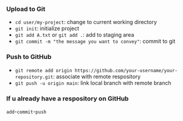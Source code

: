 ### Upload to Git
- `cd user/my-project`: change to current working directory 
- `git init`: initialize project
- `git add A.txt` or `git add .`: add to staging area
- `git commit -m "the message you want to convey"`: commit to git

### Push to GitHub
- `git remote add origin https://github.com/your-username/your-repository.git`: associate with remote respository
- `git push -u origin main`: link local branch with remote branch 

### If u already have a respository on GitHub
`add`-`commit`-`push`

